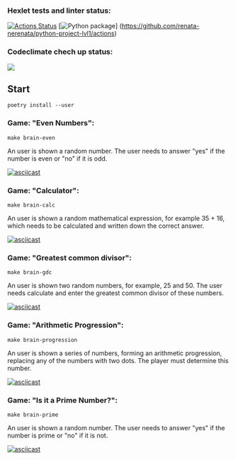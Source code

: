 ### Hexlet tests and linter status:
[![Actions Status](https://github.com/renata-nerenata/python-project-lvl1/workflows/hexlet-check/badge.svg)](https://github.com/renata-nerenata/python-project-lvl1/actions)
[![Python package](https://github.com/renata-nerenata/python-project-lvl1/workflows/github-actions-demo/badge.svg)]
(https://github.com/renata-nerenata/python-project-lvl1/actions)

### Codeclimate chech up status:
<a href="https://codeclimate.com/github/codeclimate/codeclimate/maintainability"><img src="https://api.codeclimate.com/v1/badges/a99a88d28ad37a79dbf6/maintainability" /></a>

## Start 
```console
poetry install --user
```
### Game: "Even Numbers":
```console
make brain-even
```
An user is shown a random number. The user needs to answer "yes" if the number is even or "no" if it is odd.

[![asciicast](https://asciinema.org/a/zr1NixlMn7VTSeelRCEMBykWr.svg)](https://asciinema.org/a/zr1NixlMn7VTSeelRCEMBykWr)

### Game: "Calculator":
```console
make brain-calc
```
An user is shown a random mathematical expression, for example 35 + 16, which needs to be calculated and written down the correct answer.

[![asciicast](https://asciinema.org/a/0ewxXcO8NbpgVddR7N0rijFvD.svg)](https://asciinema.org/a/0ewxXcO8NbpgVddR7N0rijFvD)

### Game: "Greatest common divisor": 
```console
make brain-gdc
```
An user is shown two random numbers, for example, 25 and 50. The user needs calculate and enter the greatest common divisor of these numbers.

[![asciicast](https://asciinema.org/a/x2SNCQzBoC1JvYyilT8wB7vP6.svg)](https://asciinema.org/a/x2SNCQzBoC1JvYyilT8wB7vP6)

### Game: "Arithmetic Progression":
```console
make brain-progression
```
An user is shown a series of numbers, forming an arithmetic progression, replacing any of the numbers with two dots. The player must determine this number.

[![asciicast](https://asciinema.org/a/5iKqqWDRr7IBDbwNGKexOFSZo.svg)](https://asciinema.org/a/5iKqqWDRr7IBDbwNGKexOFSZo)

### Game: "Is it a Prime Number?":
```console
make brain-prime
```
An user is shown a random number. The user needs to answer "yes" if the number is prime or "no" if it is not.

[![asciicast](https://asciinema.org/a/ryD8HlIEGJQu1JSgcRWCLYjVN.svg)](https://asciinema.org/a/ryD8HlIEGJQu1JSgcRWCLYjVN)
